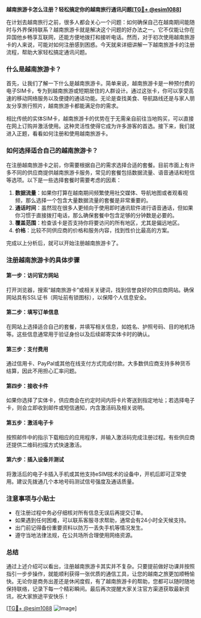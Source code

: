 **越南旅游卡怎么注册？轻松搞定你的越南旅行通讯问题[[TG💪+ @esim1088](https://t.me/s/esim1088)]**

在计划去越南旅行之前，很多人都会关心一个问题：如何确保自己在越南期间能随时与外界保持联系？越南旅游卡就是解决这个问题的好办法之一。它不仅能让你在异国他乡畅享互联网，还能方便地拨打和接听电话。然而，对于初次使用越南旅游卡的人来说，可能对如何注册感到困惑。今天就来详细讲解一下越南旅游卡的注册流程，帮助大家轻松搞定通讯问题。

### 什么是越南旅游卡？

首先，让我们了解一下什么是越南旅游卡。简单来说，越南旅游卡是一种预付费的电子SIM卡，专为到越南旅游或短期居住的人群设计。通过这张卡，你可以享受高速的移动网络服务以及便捷的通话功能。无论是查找美食、导航路线还是与家人朋友分享旅行照片，越南旅游卡都能满足你的需求。

相比传统的实体SIM卡，越南旅游卡的优势在于无需亲自前往当地购买，可以直接在网上订购并激活使用。这种灵活性使得它成为许多游客的首选。接下来，我们就进入正题，看看如何注册和使用越南旅游卡。

### 如何选择适合自己的越南旅游卡？

在注册越南旅游卡之前，你需要根据自己的需求选择合适的套餐。目前市面上有许多不同的供应商提供越南旅游卡服务，常见的套餐包括数据流量、语音通话和短信等选项。以下是一些选择套餐时需要考虑的因素：

1. **数据流量**：如果你打算在越南期间频繁使用社交媒体、导航地图或者观看视频，那么选择一个包含大量数据流量的套餐是非常重要的。
2. **通话时间**：虽然现在很多人更倾向于使用即时通讯软件进行语音通话，但如果你习惯于直接拨打电话，那么确保套餐中包含足够的分钟数是必要的。
3. **覆盖范围**：检查该卡是否支持你将要访问的所有地区，尤其是偏远地区。
4. **价格**：比较不同供应商的价格和服务内容，找到性价比最高的方案。

完成以上分析后，就可以开始注册越南旅游卡了。

### 注册越南旅游卡的具体步骤

#### 第一步：访问官方网站
打开浏览器，搜索“越南旅游卡”或相关关键词，找到信誉良好的供应商网站。确保网站具有SSL证书（网址前有锁图标），以保障个人信息安全。

#### 第二步：填写订单信息
在网站上选择适合自己的套餐，并填写相关信息，如姓名、护照号码、目的地机场等。这些信息通常用于验证身份以及后续邮寄实体卡时的确认。

#### 第三步：支付费用
通过信用卡、PayPal或其他在线支付方式完成付款。大多数供应商支持多种货币结算，因此不用担心汇率问题。

#### 第四步：接收卡件
如果你选择了实体卡，供应商会在约定时间内将卡片寄送到指定地址；若选择电子卡，则会立即收到邮件或短信通知，内含激活码及相关说明。

#### 第五步：激活电子卡
按照邮件中的指示下载相应的应用程序，并输入激活码完成注册过程。有些供应商还提供二维码扫描方式快速激活。

#### 第六步：插入设备并测试
将激活后的电子卡插入手机或其他支持eSIM技术的设备中，开机后即可正常使用。建议先拨通几个本地号码测试信号强度及通话质量。

### 注意事项与小贴士

- 在注册过程中务必仔细核对所有信息无误后再提交订单。
- 如果遇到任何困难，可以联系客服寻求帮助，通常会有24小时全天候支持。
- 出门前记得备份重要资料以防万一丢失手机等情况发生。
- 遵守当地法律法规，在公共场所合理使用网络资源。

### 总结

通过上述介绍可以看出，注册越南旅游卡其实并不复杂。只要提前做好功课并按照指引一步步操作，就能顺利获得一张优质的通信工具，让您的越南之旅更加顺畅愉快。无论你是商务出差还是休闲度假，有了越南旅游卡的帮助，您都可以随时随地保持联络，记录下每一个精彩瞬间。最后再次提醒大家关注官方渠道获取最新资讯，祝大家旅途平安快乐！

[[TG💪+ @esim1088](https://t.me/s/esim1088) ![Image](https://i.postimg.cc/4NQfJmqS/Snipaste-2025-05-13-00-14-12.png)]